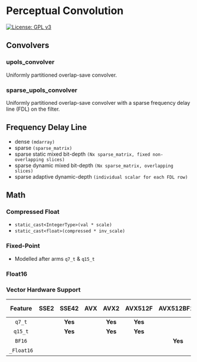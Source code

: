 # Perceptual Convolution

[![License: GPL v3](https://img.shields.io/badge/License-GPLv3-blue.svg)](https://www.gnu.org/licenses/gpl-3.0)

## Convolvers

### upols_convolver

Uniformly partitioned overlap-save convolver.

### sparse_upols_convolver

Uniformly partitioned overlap-save convolver with a sparse frequency delay line (FDL) on the filter.

## Frequency Delay Line

- dense `(mdarray)`
- sparse `(sparse_matrix)`
- sparse static mixed bit-depth `(Nx sparse_matrix, fixed non-overlapping slices)`
- sparse dynamic mixed bit-depth `(Nx sparse_matrix, overlapping slices)`
- sparse adaptive dynamic-depth `(individual scalar for each FDL row)`

## Math

### Compressed Float

- `static_cast<IntegerType>(val * scale)`
- `static_cast<float>(compressed * inv_scale)`

### Fixed-Point

- Modelled after arms `q7_t` & `q15_t`

### Float16

### Vector Hardware Support

|  Feature   | SSE2 |  SSE42  | AVX |  AVX2   | AVX512F | AVX512BF16 | AVX512FP | Apple Silicon | Raspberry Pi4 |
| :--------: | :--: | :-----: | :-: | :-----: | :-----: | :--------: | :------: | :-----------: | :-----------: |
|   `q7_t`   |      | **Yes** |     | **Yes** | **Yes** |            |          |    **Yes**    |  _Probably_   |
|  `q15_t`   |      | **Yes** |     | **Yes** | **Yes** |            |          |    **Yes**    |  _Probably_   |
|   `BF16`   |      |         |     |         |         |  **Yes**   |          |               |               |
| `_Float16` |      |         |     |         |         |            | **Yes**  |               |               |
